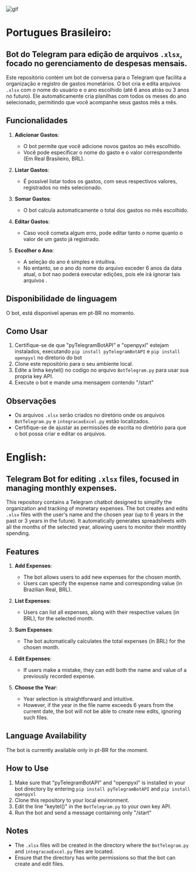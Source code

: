![gif](demo.gif)

# Portugues Brasileiro:
## Bot do Telegram para edição de arquivos `.xlsx`, focado no gerenciamento de despesas mensais.

Este repositório contém um bot de conversa para o Telegram que facilita a organização e registro de gastos monetários. O bot cria e edita arquivos `.xlsx` com o nome do usuário e o ano escolhido (até 6 anos atrás ou 3 anos no futuro). Ele automaticamente cria planilhas com todos os meses do ano selecionado, permitindo que você acompanhe seus gastos mês a mês.

## Funcionalidades

1. **Adicionar Gastos**:
   - O bot permite que você adicione novos gastos ao mês escolhido.
   - Você pode especificar o nome do gasto e o valor correspondente (Em Real Brasileiro, BRL).

2. **Listar Gastos**:
   - É possível listar todos os gastos, com seus respectivos valores, registrados no mês selecionado.

3. **Somar Gastos**:
   - O bot calcula automaticamente o total dos gastos no mês escolhido.

4. **Editar Gastos**:
   - Caso você cometa algum erro, pode editar tanto o nome quanto o valor de um gasto já registrado.

5. **Escolher o Ano**:
   - A seleção do ano é simples e intuitiva.
   - No entanto, se o ano do nome do arquivo exceder 6 anos da data atual, o bot nao poderá executar edições, pois ele irá ignorar tais arquivos .

## Disponibilidade de linguagem

O bot, está disponivel apenas em pt-BR no momento.

## Como Usar
1. Certifique-se de que "pyTelegramBotAPI" e "openpyxl" estejam instalados, executando `pip install pyTelegramBotAPI` e `pip install openpyxl` no diretorio do bot
2. Clone este repositório para o seu ambiente local.
3. Edite a linha keytel() no codigo no arquivo `BotTelegram.py` para usar sua propria key API.
4. Execute o bot e mande uma mensagem contendo "/start"

## Observações

- Os arquivos `.xlsx` serão criados no diretório onde os arquivos `BotTelegram.py` e `integracaoExcel.py` estão localizados.
- Certifique-se de ajustar as permissões de escrita no diretório para que o bot possa criar e editar os arquivos.



# English:
## Telegram Bot for editing `.xlsx` files, focused in managing monthly expenses.

This repository contains a Telegram chatbot designed to simplify the organization and tracking of monetary expenses. The bot creates and edits `.xlsx` files with the user's name and the chosen year (up to 6 years in the past or 3 years in the future). It automatically generates spreadsheets with all the months of the selected year, allowing users to monitor their monthly spending.

## Features

1. **Add Expenses**:
   - The bot allows users to add new expenses for the chosen month.
   - Users can specify the expense name and corresponding value (in Brazilian Real, BRL).

2. **List Expenses**:
   - Users can list all expenses, along with their respective values (in BRL), for the selected month.

3. **Sum Expenses**:
   - The bot automatically calculates the total expenses (in BRL) for the chosen month.

4. **Edit Expenses**:
   - If users make a mistake, they can edit both the name and value of a previously recorded expense.

5. **Choose the Year**:
   - Year selection is straightforward and intuitive.
   - However, if the year in the file name exceeds 6 years from the current date, the bot will not be able to create new edits, ignoring such files.

## Language Availability

The bot is currently available only in pt-BR for the moment.

## How to Use
1. Make sure that "pyTelegramBotAPI" and "openpyxl" is installed in your bot directory by entering `pip install pyTelegramBotAPI` and `pip install openpyxl`
2. Clone this repository to your local environment.
3. Edit the line "keytel()" in the `BotTelegram.py` to your own key API.
4. Run the bot and send a message containing only "/start" 

## Notes

- The `.xlsx` files will be created in the directory where the `BotTelegram.py` and `integracaoExcel.py` files are located.
- Ensure that the directory has write permissions so that the bot can create and edit files.


